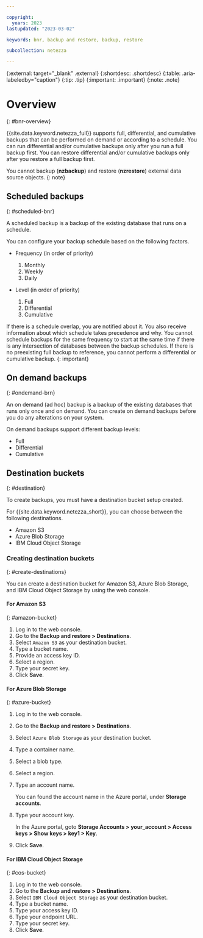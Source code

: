 ```yaml
---

copyright:
  years: 2023
lastupdated: "2023-03-02"

keywords: bnr, backup and restore, backup, restore

subcollection: netezza

---
```


{:external: target="_blank" .external}
{:shortdesc: .shortdesc}
{:table: .aria-labeledby="caption"}
{:tip: .tip}
{:important: .important}
{:note: .note}

# Overview
{: #bnr-overview}

{{site.data.keyword.netezza_full}} supports full, differential, and cumulative backups that can be performed on demand or according to a schedule. You can run differential and/or cumulative backups only after you run a full backup first. You can restore differential and/or cumulative backups only after you restore a full backup first.

You cannot backup (**nzbackup**) and restore (**nzrestore**) external data source objects.
{: note}

## Scheduled backups
{: #scheduled-bnr}

A scheduled backup is a backup of the existing database that runs on a schedule.

You can configure your backup schedule based on the following factors.

- Frequency (in order of priority)

   1. Monthly
   1. Weekly
   1. Daily

- Level (in order of priority)

   1. Full
   1. Differential
   1. Cumulative

If there is a schedule overlap, you are notified about it. You also receive information about which schedule takes precedence and why.
You cannot schedule backups for the same frequency to start at the same time if there is any intersection of databases between the backup schedules.
If there is no preexisting full backup to reference, you cannot perform a differential or cumulative backup.
{: important}

## On demand backups
{: #ondemand-brn}

An on demand (ad hoc) backup is a backup of the existing databases that runs only once and on demand. You can create on demand backups before you do any alterations on your system.

On demand backups support different backup levels:

- Full
- Differential
- Cumulative

## Destination buckets
{: #destination}

To create backups, you must have a destination bucket setup created.

For {{site.data.keyword.netezza_short}}, you can choose between the following destinations.

- Amazon S3
- Azure Blob Storage
- IBM Cloud Object Storage

### Creating destination buckets
{: #create-destinations}

You can create a destination bucket for Amazon S3, Azure Blob Storage, and IBM Cloud Object Storage by using the web console.

#### For Amazon S3
{: #amazon-bucket}

1. Log in to the web console.
1. Go to the **Backup and restore > Destinations**.
1. Select `Amazon S3` as your destination bucket.
1. Type a bucket name.
1. Provide an access key ID.
1. Select a region.
1. Type your secret key.
1. Click **Save**.

#### For Azure Blob Storage
{: #azure-bucket}

1. Log in to the web console.
1. Go to the **Backup and restore > Destinations**.
1. Select `Azure Blob Storage` as your destination bucket.
1. Type a container name.
1. Select a blob type.
1. Select a region.
1. Type an account name.

   You can found the account name in the Azure portal, under **Storage accounts**.

1. Type your account key.

   In the Azure portal, goto **Storage Accounts > your_account > Access keys > Show keys > key1 > Key**.

1. Click **Save**.

#### For IBM Cloud Object Storage
{: #cos-bucket}

1. Log in to the web console.
1. Go to the **Backup and restore > Destinations**.
1. Select `IBM Cloud Object Storage` as your destination bucket.
1. Type a bucket name.
1. Type your access key ID.
1. Type your endpoint URL.
1. Type your secret key.
1. Click **Save**.
